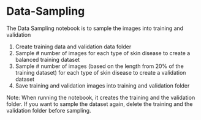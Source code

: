 # Data-Sampling

The Data Sampling notebook is to sample the images into training and validation

1. Create training data and validation data folder
2. Sample # number of images for each type of skin disease to create a balanced training dataset
3. Sample # number of images (based on the length from 20% of the training dataset) for each type of skin disease to create a validation dataset 
4. Save training and validation images into training and validation folder

Note: When running the notebook, it creates the training and the validation folder. If you want to sample the dataset again, delete the training and the validation folder before sampling.
